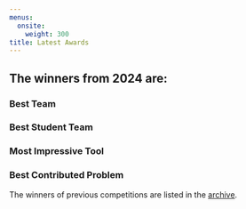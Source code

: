```yaml
---
menus: 
  onsite:
    weight: 300
title: Latest Awards	
---
```


## The winners from 2024 are:

### Best Team

### Best Student Team


### Most Impressive Tool 


### Best Contributed Problem

The winners of previous competitions are listed in the
[archive](archive/).

